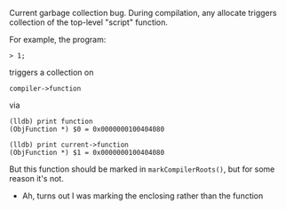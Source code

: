 Current garbage collection bug. During compilation,
any allocate triggers collection of the top-level
"script" function.

For example, the program:
```
> 1;
```
triggers a collection on
```
compiler->function
```
via

```
(lldb) print function
(ObjFunction *) $0 = 0x0000000100404080

(lldb) print current->function
(ObjFunction *) $1 = 0x0000000100404080
```

But this function should be marked in
`markCompilerRoots()`, but for some
reason it's not.
- Ah, turns out I was marking the enclosing
  rather than the function
